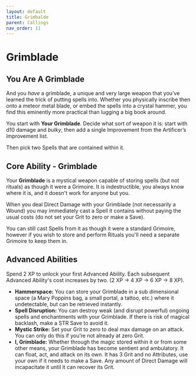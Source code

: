 ```yaml
---
layout: default
title: Grimbalde
parent: Callings
nav_order: 11
---
```


# Grimblade

## You Are A Grimblade

And you *have* a grimblade, a unique and very large weapon that you’ve learned the trick of putting spells into. Whether you physically inscribe then onto a meteor metal blade, or embed the spells into a crystal hammer, you find this eminently more practical than lugging a big book around.

You start with **Your Grimblade**. Decide what sort of weapon it is: start with d10 damage and *bulky*, then add a single Improvement from the Artificer’s Improvement list.

Then pick two Spells that are contained within it.

## Core Ability - Grimblade

Your **Grimblade** is a mystical weapon capable of storing spells (but not rituals) as though it were a Grimoire. It is indestructible, you always know where it is, and it doesn't work for anyone but you.

When you deal Direct Damage with your Grimblade (not necessarily a Wound) you may immediately cast a Spell it contains without paying the usual costs (do not set your Grit to zero or make a Save).

You can still cast Spells from it as though it were a standard Grimoire, however if you wish to store and perform Rituals you'll need a separate Grimoire to keep them in.

## Advanced Abilities

Spend 2 XP to unlock your first Advanced Ability. Each subsequent Advanced Ability's cost increases by two. (2 XP → 4 XP → 6 XP → 8 XP).

* **Hammerspace:** You can store your Grimblade in a sub dimensional space (a Mary Poppins bag, a small portal, a tattoo, etc.) where it undetectable, but can be retrieved instantly.
* **Spell Disruption:** You can destroy weak (and disrupt powerful) ongoing spells and enchantments with your Grimblade. If there is risk of magical backlash, make a STR Save to avoid it.
* **Mystic Strike:** Set your Grit to zero to deal max damage on an attack. You can only do this if you’re not already at zero Grit.
* **I, Grimblade:** Whether through the magic stored within it or from some other means, your Grimblade has become sentient and ambulatory. It can float, act, and attack on its own. It has 3 Grit and no Attributes, use your own if it needs to make a Save. Any amount of Direct Damage will incapacitate it until it can recover its Grit.
